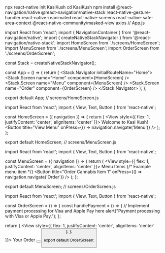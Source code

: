 npx react-native init KasiKush
cd KasiKush
npm install @react-navigation/native @react-navigation/native-stack react-native-gesture-handler react-native-reanimated react-native-screens react-native-safe-area-context @react-native-community/masked-view axios
// App.js

import React from 'react';
import { NavigationContainer } from '@react-navigation/native';
import { createNativeStackNavigator } from '@react-navigation/native-stack';
import HomeScreen from './screens/HomeScreen';
import MenuScreen from './screens/MenuScreen';
import OrderScreen from './screens/OrderScreen';

const Stack = createNativeStackNavigator();

const App = () => {
  return (
    <NavigationContainer>
      <Stack.Navigator initialRouteName="Home">
        <Stack.Screen name="Home" component={HomeScreen} />
        <Stack.Screen name="Menu" component={MenuScreen} />
        <Stack.Screen name="Order" component={OrderScreen} />
      </Stack.Navigator>
    </NavigationContainer>
  );
};

export default App;
// screens/HomeScreen.js

import React from 'react';
import { View, Text, Button } from 'react-native';

const HomeScreen = ({ navigation }) => {
  return (
    <View style={{ flex: 1, justifyContent: 'center', alignItems: 'center' }}>
      <Text>Welcome to Kasi Kush!</Text>
      <Button title="View Menu" onPress={() => navigation.navigate('Menu')} />
    </View>
  );
};

export default HomeScreen;
// screens/MenuScreen.js

import React from 'react';
import { View, Text, Button } from 'react-native';

const MenuScreen = ({ navigation }) => {
  return (
    <View style={{ flex: 1, justifyContent: 'center', alignItems: 'center' }}>
      <Text>Menu Items</Text>
      {/* Example menu item */}
      <Button title="Order Cannabis Item 1" onPress={() => navigation.navigate('Order')} />
    </View>
  );
};

export default MenuScreen;
// screens/OrderScreen.js

import React from 'react';
import { View, Text, Button } from 'react-native';

const OrderScreen = () => {
  const handlePayment = () => {
    // Implement payment processing for Visa and Apple Pay here
    alert("Payment processing with Visa or Apple Pay.");
  };

  return (
    <View style={{ flex: 1, justifyContent: 'center', alignItems: 'center' }}>
      <Text>Your Order</Text>
      <Button title="Pay with Visa" onPress={handlePayment} />
      <Button title="Pay with Apple Pay" onPress={handlePayment} />
    </View>
  );
};

export default OrderScreen;
